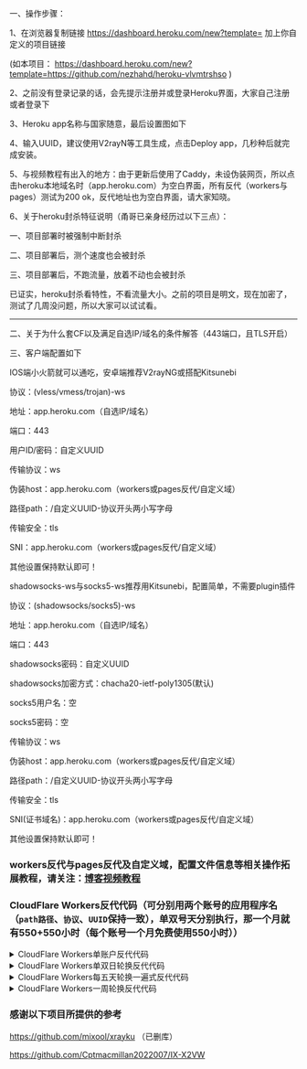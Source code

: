 

一、操作步骤：

1、在浏览器复制链接   https://dashboard.heroku.com/new?template= 加上你自定义的项目链接

(如本项目： https://dashboard.heroku.com/new?template=https://github.com/nezhahd/heroku-vlvmtrshso )

2、之前没有登录记录的话，会先提示注册并或登录Heroku界面，大家自己注册或者登录下



3、Heroku app名称与国家随意，最后设置图如下



4、输入UUID，建议使用V2rayN等工具生成，点击Deploy app，几秒种后就完成安装。



5、与视频教程有出入的地方：由于更新后使用了Caddy，未设伪装网页，所以点击heroku本地域名时（app.heroku.com）为空白界面，所有反代（workers与pages）测试为200 ok，反代地址也为空白界面，请大家知晓。



6、关于heroku封杀特征说明（甬哥已亲身经历过以下三点）：

一、项目部署时被强制中断封杀

二、项目部署后，测个速度也会被封杀

三、项目部署后，不跑流量，放着不动也会被封杀

已证实，heroku封杀看特性，不看流量大小。之前的项目是明文，现在加密了，测试了几周没问题，所以大家可以试试看。

-------------------------------------------------------------------------------------------

二、关于为什么套CF以及满足自选IP/域名的条件解答（443端口，且TLS开启）



三、客户端配置如下

IOS端小火箭就可以通吃，安卓端推荐V2rayNG或搭配Kitsunebi

协议：(vless/vmess/trojan)-ws

地址：app.heroku.com（自选IP/域名）

端口：443

用户ID/密码：自定义UUID

传输协议：ws

伪装host：app.heroku.com（workers或pages反代/自定义域）

路径path：/自定义UUID-协议开头两小写字母

传输安全：tls

SNI：app.heroku.com（workers或pages反代/自定义域）

其他设置保持默认即可！



shadowsocks-ws与socks5-ws推荐用Kitsunebi，配置简单，不需要plugin插件

协议：(shadowsocks/socks5)-ws

地址：app.heroku.com（自选IP/域名）

端口：443

shadowsocks密码：自定义UUID

shadowsocks加密方式：chacha20-ietf-poly1305(默认)

socks5用户名：空

socks5密码：空

传输协议：ws

伪装host：app.heroku.com（workers或pages反代/自定义域）

路径path：/自定义UUID-协议开头两小写字母

传输安全：tls

SNI(证书域名)：app.heroku.com（workers或pages反代/自定义域）

其他设置保持默认即可！


### workers反代与pages反代及自定义域，配置文件信息等相关操作拓展教程，请关注：[博客视频教程](https://ygkkk.blogspot.com/2022/05/heroku-cloudflare-workers-pages.html)


### CloudFlare Workers反代代码（可分别用两个账号的应用程序名（`path路径`、`协议`、`UUID`保持一致），单双号天分别执行，那一个月就有550+550小时（每个账号一个月免费使用550小时））
<details>
<summary>CloudFlare Workers单账户反代代码</summary>

```js
addEventListener(
    "fetch",event => {
        let url=new URL(event.request.url);
        url.hostname="appname.herokuapp.com";
        let request=new Request(url,event.request);
        event. respondWith(
            fetch(request)
        )
    }
)
```
</details>

<details>
<summary>CloudFlare Workers单双日轮换反代代码</summary>

```js
const SingleDay = 'app0.herokuapp.com'
const DoubleDay = 'app1.herokuapp.com'
addEventListener(
    "fetch",event => {
    
        let nd = new Date();
        if (nd.getDate()%2) {
            host = SingleDay
        } else {
            host = DoubleDay
        }
        
        let url=new URL(event.request.url);
        url.hostname=host;
        let request=new Request(url,event.request);
        event. respondWith(
            fetch(request)
        )
    }
)
```
</details>

<details>
<summary>CloudFlare Workers每五天轮换一遍式反代代码</summary>

```js
const Day0 = 'app0.herokuapp.com'
const Day1 = 'app1.herokuapp.com'
const Day2 = 'app2.herokuapp.com'
const Day3 = 'app3.herokuapp.com'
const Day4 = 'app4.herokuapp.com'
addEventListener(
    "fetch",event => {
    
        let nd = new Date();
        let day = nd.getDate() % 5;
        if (day === 0) {
            host = Day0
        } else if (day === 1) {
            host = Day1
        } else if (day === 2) {
            host = Day2
        } else if (day === 3){
            host = Day3
        } else if (day === 4){
            host = Day4
        } else {
            host = Day1
        }
        
        let url=new URL(event.request.url);
        url.hostname=host;
        let request=new Request(url,event.request);
        event. respondWith(
            fetch(request)
        )
    }
)
```
</details>

<details>
<summary>CloudFlare Workers一周轮换反代代码</summary>

```js
const Day0 = 'app0.herokuapp.com'
const Day1 = 'app1.herokuapp.com'
const Day2 = 'app2.herokuapp.com'
const Day3 = 'app3.herokuapp.com'
const Day4 = 'app4.herokuapp.com'
const Day5 = 'app5.herokuapp.com'
const Day6 = 'app6.herokuapp.com'
addEventListener(
    "fetch",event => {
    
        let nd = new Date();
        let day = nd.getDay();
        if (day === 0) {
            host = Day0
        } else if (day === 1) {
            host = Day1
        } else if (day === 2) {
            host = Day2
        } else if (day === 3){
            host = Day3
        } else if (day === 4) {
            host = Day4
        } else if (day === 5) {
            host = Day5
        } else if (day === 6) {
            host = Day6
        } else {
            host = Day1
        }
        
        let url=new URL(event.request.url);
        url.hostname=host;
        let request=new Request(url,event.request);
        event. respondWith(
            fetch(request)
        )
    }
)
```
</details>

### 感谢以下项目所提供的参考

https://github.com/mixool/xrayku  （已删库）

https://github.com/Cptmacmillan2022007/IX-X2VW


